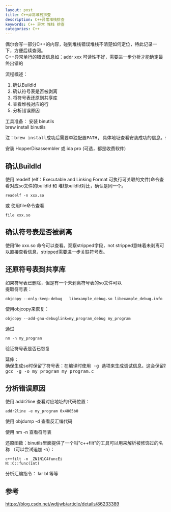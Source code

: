 ```yaml
---
layout: post
title: C++异常堆栈排查 
description: C++异常堆栈排查 
keywords: C++ 异常 堆栈 排查 
categories: C++
---
```


偶尔会写一部分C++的内容，碰到堆栈错误堆栈不清楚如何定位，特此记录一下，方便后续查阅。  
C++异常单行的错误信息如：addr  xxx <buildId>  可读性不好，需要进一步分析才能确定最终出错的      

流程概述：
1.  确认BuildId
2. 确认符号表是否被剥离
3. 将符号表还原到共享库
4. 查看堆栈对应的行
5. 分析错误原因

工具准备：
安装 binutils  
brew install binutils  
<pre>
注：brew install成功后需要单独配置PATH, 具体地址查看安装成功的信息。修改 ~/.bash_profile后，使用source ~/.bash_profile生效或重启命令行。
</pre>
安装 HopperDisassembler 或 ida pro  (可选，都是收费软件)

## 确认BuildId
使用 readelf (elf：Executable and Linking Format 可执行可关联的文件)命令查看对应so文件的buildId 和 堆栈buildId对比，确认是同一个。  
```
readelf -n xxx.so
```
或 使用file命令查看
```
file xxx.so
```

## 确认符号表是否被剥离
使用file xxx.so 命令可以查看。观察stripped字段，not stripped意味着未剥离可以直接查看信息，stripped需要进一步关联符号表。

## 还原符号表到共享库
如果符号表已删除，但是有一个未剥离符号表的so文件可以  
提取符号表：  
```
objcopy --only-keep-debug   libexample_debug.so libexample_debug.info
```
使用objcopy来恢复： 
```
objcopy --add-gnu-debuglink=my_program_debug my_program
```

通过
```
nm -n my_program 
```
验证符号表是否已恢复

<pre>
延伸：
确保生成so时保留了符号表：在编译时使用 -g 选项来生成调试信息。这会保留符号表，使调试工具能够正确工作：  
gcc -g -o my_program my_program.c
</pre>
 


## 分析错误原因

使用 addr2line 查看对应地址的代码位置：
```
addr2line -e my_program 0x4005b0 
```

使用 objdump -d 查看反汇编代码

使用 nm -n 查看符号表

还原函数：binutils里面提供了一个叫"c++filt"的工具可以用来解析被修饰过的名称 （可以尝试追加 -n）：
```
c++filt -n _ZN1N1C4funcEi
N::C::func(int)
```

分析汇编指令：
lar bl 等等

## 参考
https://blog.csdn.net/wdjjwb/article/details/86233389
